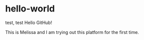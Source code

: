 # hello-world
test, test
Hello GitHub!

This is Melissa and I am trying out this platform for the first time. 

